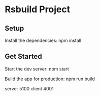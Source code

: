 # Rsbuild Project

## Setup

Install the dependencies: npm install

## Get Started

Start the dev server: npm start

Build the app for production: npm run build


server 5100
client 4001